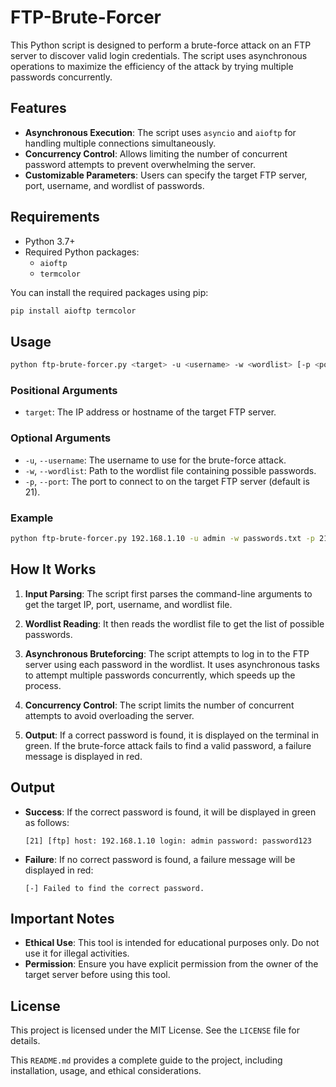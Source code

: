 
# FTP-Brute-Forcer

This Python script is designed to perform a brute-force attack on an FTP server to discover valid login credentials. The script uses asynchronous operations to maximize the efficiency of the attack by trying multiple passwords concurrently.

## Features

- **Asynchronous Execution**: The script uses `asyncio` and `aioftp` for handling multiple connections simultaneously.
- **Concurrency Control**: Allows limiting the number of concurrent password attempts to prevent overwhelming the server.
- **Customizable Parameters**: Users can specify the target FTP server, port, username, and wordlist of passwords.

## Requirements

- Python 3.7+
- Required Python packages:
  - `aioftp`
  - `termcolor`

You can install the required packages using pip:

```bash
pip install aioftp termcolor
```

## Usage

```bash
python ftp-brute-forcer.py <target> -u <username> -w <wordlist> [-p <port>]
```

### Positional Arguments

- `target`: The IP address or hostname of the target FTP server.

### Optional Arguments

- `-u`, `--username`: The username to use for the brute-force attack.
- `-w`, `--wordlist`: Path to the wordlist file containing possible passwords.
- `-p`, `--port`: The port to connect to on the target FTP server (default is 21).

### Example

```bash
python ftp-brute-forcer.py 192.168.1.10 -u admin -w passwords.txt -p 21
```

## How It Works

1. **Input Parsing**: The script first parses the command-line arguments to get the target IP, port, username, and wordlist file.
  
2. **Wordlist Reading**: It then reads the wordlist file to get the list of possible passwords.

3. **Asynchronous Bruteforcing**: The script attempts to log in to the FTP server using each password in the wordlist. It uses asynchronous tasks to attempt multiple passwords concurrently, which speeds up the process.

4. **Concurrency Control**: The script limits the number of concurrent attempts to avoid overloading the server.

5. **Output**: If a correct password is found, it is displayed on the terminal in green. If the brute-force attack fails to find a valid password, a failure message is displayed in red.

## Output

- **Success**: If the correct password is found, it will be displayed in green as follows:

  ```
  [21] [ftp] host: 192.168.1.10 login: admin password: password123
  ```

- **Failure**: If no correct password is found, a failure message will be displayed in red:

  ```
  [-] Failed to find the correct password.
  ```

## Important Notes

- **Ethical Use**: This tool is intended for educational purposes only. Do not use it for illegal activities.
- **Permission**: Ensure you have explicit permission from the owner of the target server before using this tool.

## License

This project is licensed under the MIT License. See the `LICENSE` file for details.

This `README.md` provides a complete guide to the project, including installation, usage, and ethical considerations.
